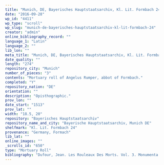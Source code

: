 ```yaml
---
title: "Munich, DE, Bayerisches Hauptstaatsarchiv, Kl. Lit. Formbach 24"
date: "2016-09-28"
wp_id: "4411"
wp_type: "scroll"
wp_slug: "munich-de-bayerisches-hauptstaatsarchiv-kl-lit-formbach-24"
creator: "admin"
online_bibliography_record: ""
language_1: "Latin"
language_2: ""
lib_lon: ""
meta_title: "Munich, DE, Bayerisches Hauptstaatsarchiv, Kl. Lit. Formbach 24"
date_quality: ""
length: "274"
repository_city: "Munich"
number_of_pieces: "3"
contents: "Mortuary roll of Angelus Rumper, abbot of Formbach."
completed: "Y"
repository_nation: "DE"
orientation: ""
description: "Opisthographic."
prov_lon: ""
date_start: "1513"
prov_lat: ""
width: "18.5, 20"
repository: "Bayerisches Hauptstaatsarchiv"
repository_name_and_city: "Bayerische Hauptstaatsarchiv, Munich DE"
shelfmark: "Kl. Lit. Formbach 24"
provenance: "Germany, Formach"
lib_lat: ""
online_images: ""
_scrolls_id: "650"
type: "Mortuary Roll"
bibliography: "Dufour, Jean. Les Rouleaux Des Morts. Vol. 3. Monumenta Palaeographica Medii Aevi. Series Gallica. Turnhout: Brepols, 2009, no. 432."
---
```




